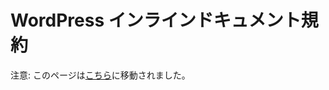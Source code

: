 <!--
# Inline Documentation Standards
-->

# WordPress インラインドキュメント規約

注意: このページは[こちら](https://ja.wordpress.org/team/handbook/coding-standards/inline-documentation-standards/)に移動されました。

<!--
Inline documentation provides a good resource for core developers in future development, and other developers when learning about WordPress. It also provides the information necessary to populate the [WordPress developer code reference](https://developer.wordpress.org/reference/).

> **I don’t need to document my code. I wrote all of it – know it like the back of my hand.**
>
> “I would argue that, separately, documentation *is also* for you, the developer. I’ve found quite often that my inline documentation can be a very effective breadcrumb trail when establishing one’s own intent, particularly with regard to complex function arguments and usage. And it’s also helpful to return to a function two years later and find a paragraph in the inline documentation that describes, in meticulous fashion, something that I otherwise would have had to rediscover all over again.” *– Nacin*

## Language-specific Standards

*   [PHP Documentation Standards](https://make.wordpress.org/core/handbook/best-practices/inline-documentation-standards/php/ "PHP Documentation Standards")
*   [JavaScript Documentation Standards](https://make.wordpress.org/core/handbook/best-practices/inline-documentation-standards/javascript/)

## Resources

*   [Inline documentation](http://jaco.by/2012/06/04/inline-documentation/) – why you should
-->

